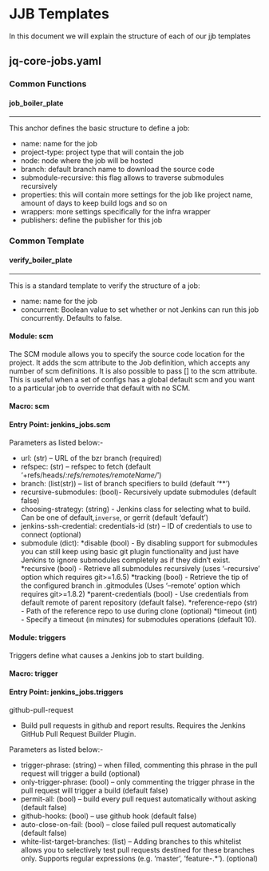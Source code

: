 # JJB Templates

In this document we will explain the structure of each of our jjb templates
## jq-core-jobs.yaml

### Common Functions
#### job_boiler_plate
---
This anchor defines the basic structure to define a job:
* name: name for the job
* project-type: project type that will contain the job
* node: node where the job will be hosted
* branch: default branch name to download the source code
* submodule-recursive: this flag allows to traverse submodules recursively
* properties: this will contain more settings for the job like project name, amount of days to keep build logs and so on
* wrappers: more settings specifically for the infra wrapper
* publishers: define the publisher for this job

### Common Template
#### verify_boiler_plate
---
This is a standard template to verify the structure of a job:

* name: name for the job
* concurrent: Boolean value to set whether or not Jenkins can run this job concurrently. Defaults to false.

#### Module: scm
The SCM module allows you to specify the source code location for the project.
It adds the scm attribute to the Job definition, which accepts any number of scm definitions. 
It is also possible to pass [] to the scm attribute. This is useful when a set of configs has a global default scm and you want to a particular job to override that default with no SCM.
#### Macro:					scm
#### Entry Point:			jenkins_jobs.scm

Parameters as listed below:-

* url: (str) – URL of the bzr branch (required)
* refspec: (str) – refspec to fetch (default ‘+refs/heads/*:refs/remotes/remoteName/*’)
* branch: (list(str)) – list of branch specifiers to build (default ‘**’)
* recursive-submodules:	(bool)- Recursively update submodules (default false)
* choosing-strategy: (string) - Jenkins class for selecting what to build. Can be one of default,`inverse`, or gerrit (default ‘default’)
* jenkins-ssh-credential: credentials-id (str) – ID of credentials to use to connect (optional)
* submodule (dict): 
	                *disable (bool) - By disabling support for submodules you can still keep using basic git plugin functionality and just have Jenkins to ignore 	 			  submodules completely as if they didn’t exist.
			*recursive (bool) - Retrieve all submodules recursively (uses ‘–recursive’ option which requires git>=1.6.5)
			*tracking (bool) - Retrieve the tip of the configured branch in .gitmodules (Uses ‘–remote’ option which requires git>=1.8.2)
			*parent-credentials (bool) - Use credentials from default remote of parent repository (default false).
			*reference-repo (str) - Path of the reference repo to use during clone (optional)
			*timeout (int) - Specify a timeout (in minutes) for submodules operations (default 10).


#### Module: triggers
Triggers define what causes a Jenkins job to start building.
#### Macro:	trigger
#### Entry Point: jenkins_jobs.triggers

github-pull-request
* Build pull requests in github and report results. Requires the Jenkins GitHub Pull Request Builder Plugin.

Parameters as listed below:-

* trigger-phrase: (string) – when filled, commenting this phrase in the pull request will trigger a build (optional)
* only-trigger-phrase: (bool) – only commenting the trigger phrase in the pull request will trigger a build (default false)
* permit-all: (bool) – build every pull request automatically without asking (default false)
* github-hooks:	(bool) – use github hook (default false)
* auto-close-on-fail: (bool) – close failed pull request automatically (default false)
* white-list-target-branches: (list) – Adding branches to this whitelist allows you to selectively test pull requests destined for these branches only. Supports regular expressions (e.g. ‘master’, ‘feature-.*’). (optional)
						
